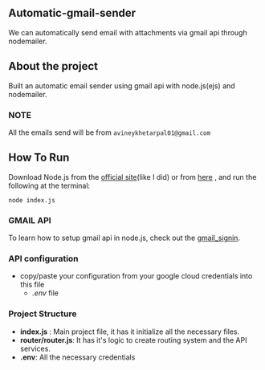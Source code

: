 ## Automatic-gmail-sender
We can automatically send email with attachments via gmail api through nodemailer.

## About the project
Built an automatic email sender using gmail api with node.js(ejs) and nodemailer.

 
### NOTE
   All the emails send will be from `avineykhetarpal01@gmail.com`

## How To Run
Download Node.js from the [official  site](https://nodejs.org/en/download/)(like I did) or from [here](https://github.com/creationix/nvm) , and run the following at the terminal:

```
node index.js
```
### GMAIL API
   To learn how to setup gmail api in node.js, check out the [gmail_signin](https://developers.google.com/identity/sign-in/web/sign-in).
   
### API configuration

* copy/paste your configuration from your google cloud credentials into this file
  * *.env* file
  
### Project Structure
 * **index.js** : Main project file, it has it initialize all the necessary files.
 * **router/router.js**:  It has it's logic to create routing system and the API services.
 * **.env**:  All the necessary credentials


